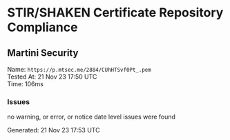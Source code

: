# STIR/SHAKEN Certificate Repository Compliance

## Martini Security

Name: `https://p.mtsec.me/2884/CUhHTSvf0Pt_.pem`\
Tested At: 21 Nov 23 17:50 UTC\
Time: 106ms

### Issues

no warning, or error, or notice date level issues were found

Generated: 21 Nov 23 17:53 UTC